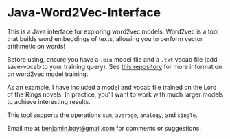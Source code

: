 # Java-Word2Vec-Interface

This is a Java interface for exploring word2vec models. Word2vec is a tool that builds word embeddings of texts, allowing you to perform vector arithmetic on words!

Before using, ensure you have a `.bin` model file and a `.txt` vocab file (add -save-vocab to your training query). See [this repository](https://github.com/dav/word2vec) for more information on word2vec model training.

As an example, I have included a model and vocab file trained on the Lord of the Rings novels. In practice, you'll want to work with much larger models to achieve interesting results.

This tool supports the operations `sum`, `average`, `analogy`, and `single`.

Email me at benjamin.bay@gmail.com for comments or suggestions. 
